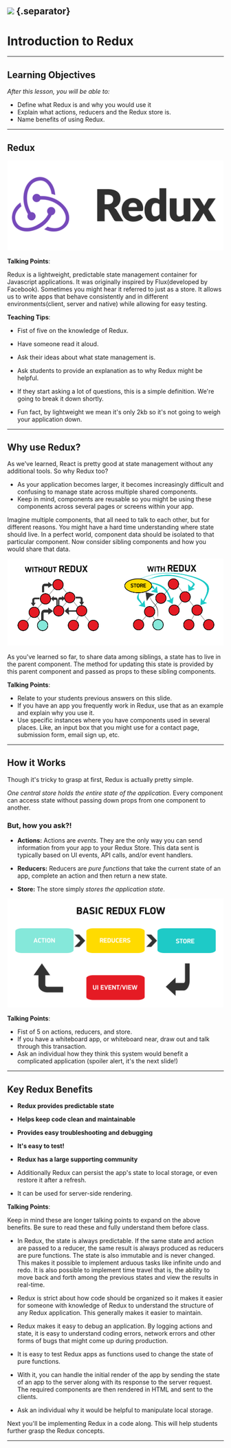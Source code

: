 ## ![](https://s3.amazonaws.com/python-ga/images/GA_Cog_Medium_White_RGB.png) {.separator}
<h1>Introduction to Redux</h1>

---

## Learning Objectives

*After this lesson, you will be able to:*

* Define what Redux is and why you would use it
* Explain what actions, reducers and the Redux store is.
* Name benefits of using Redux.

---

## Redux

![logo](assets/redux-logo.png)


<aside class="notes">

**Talking Points**:

Redux is a lightweight, predictable state management container for Javascript applications. It was originally inspired by Flux(developed by Facebook). Sometimes you might hear it referred to just as a store. It allows us to write apps that behave consistently and in different environments(client, server and native) while allowing for easy testing.

**Teaching Tips**:

* Fist of five on the knowledge of Redux.
* Have someone read it aloud.
* Ask their ideas about what state management is.
* Ask students to provide an explanation as to why Redux might be helpful.

* If they start asking a lot of questions, this is a simple definition. We're going to break it down shortly.

* Fun fact, by lightweight we mean it's only 2kb so it's not going to weigh your application down.

</aside>

---

## Why use Redux?

As we've learned, React is pretty good at state management without any additional tools. So why Redux too?

*  As your application becomes larger, it becomes increasingly difficult and confusing to manage state across multiple shared components.
*  Keep in mind, components are reusable so you might be using these components across several pages or screens within your app.

Imagine multiple components, that all need to talk to each other, but for different reasons. You might have a hard time understanding where state should live. In a perfect world, component data should be isolated to that particular component. Now consider sibling components and how you would share that data.

![logo](assets/with-without-redux.png)

As you've learned so far, to share data among siblings, a state has to live in the parent component. The method for updating this state is provided by this parent component and passed as props to these sibling components.

<aside class="notes">

**Talking Points**:

* Relate to your students previous answers on this slide.
* If you have an app you frequently work in Redux, use that as an example and explain why you use it.
* Use specific instances where you have components used in several places. Like, an input box that you might use for a contact page, submission form, email sign up, etc.

</aside>

---

## How it Works

Though it's tricky to grasp at first, Redux is actually pretty simple.

_One central store holds the entire state of the application._ Every component can access state without passing down props from one component to another.

### But, how you ask?!

* **Actions:** Actions are _events_. They are the only way you can send information from your app to your Redux Store. This data sent is typically based on UI events, API calls, and/or event handlers.

* **Reducers:** Reducers are _pure functions_ that take the current state of an app, complete an action and then return a new state.

* **Store:** The store simply _stores the application state_.

![logo](assets/basic-redux-flow.png)

<aside class="notes">

**Talking Points**:

* Fist of 5 on actions, reducers, and store.
* If you have a whiteboard app, or whiteboard near, draw out and talk through this transaction.
* Ask an individual how they think this system would benefit a complicated application (spoiler alert, it's the next slide!)

</aside>

---

## Key Redux Benefits

* **Redux provides predictable state**

* **Helps keep code clean and maintainable**

* **Provides easy troubleshooting and debugging**

* **It's easy to test!**

* **Redux has a large supporting community**

* Additionally Redux can persist the app's state to local storage, or even restore it after a refresh.

* It can be used for server-side rendering.

<aside class="notes">

**Talking Points**:

Keep in mind these are longer talking points to expand on the above benefits. Be sure to read these and fully understand them before class.

* In Redux, the state is always predictable. If the same state and action are passed to a reducer, the same result is always produced as reducers are pure functions. The state is also immutable and is never changed. This makes it possible to implement arduous tasks like infinite undo and redo. It is also possible to implement time travel that is, the ability to move back and forth among the previous states and view the results in real-time.

* Redux is strict about how code should be organized so it makes it easier for someone with knowledge of Redux to understand the structure of any Redux application. This generally makes it easier to maintain.

* Redux makes it easy to debug an application. By logging actions and state, it is easy to understand coding errors, network errors and other forms of bugs that might come up during production.

* It is easy to test Redux apps as functions used to change the state of pure functions.

* With it, you can handle the initial render of the app by sending the state of an app to the server along with its response to the server request. The required components are then rendered in HTML and sent to the clients.

* Ask an individual why it would be helpful to manipulate local storage.

Next you'll be implementing Redux in a code along. This will help students further grasp the Redux concepts.

</aside>

---

